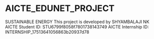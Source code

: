 # AICTE_EDUNET_PROJECT
SUSTAINABLE ENERGY
This project is developed by SHYAMBALAJI NK
AICTE Student ID: STU6799f8058f7801738143749
AICTE Internship ID: INTERNSHIP_17513641056863b20937d78


